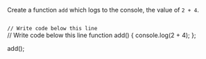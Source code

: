 Create a function `add`
which logs to the console,
the value of `2 + 4`.

<codeblock language="javascript" type="exercise" testMode="fixedInput">
<code>
// Write code below this line
</code>
<solution>
// Write code below this line
function add() {
  console.log(2 + 4);
};

add();
</solution>
</codeblock>
